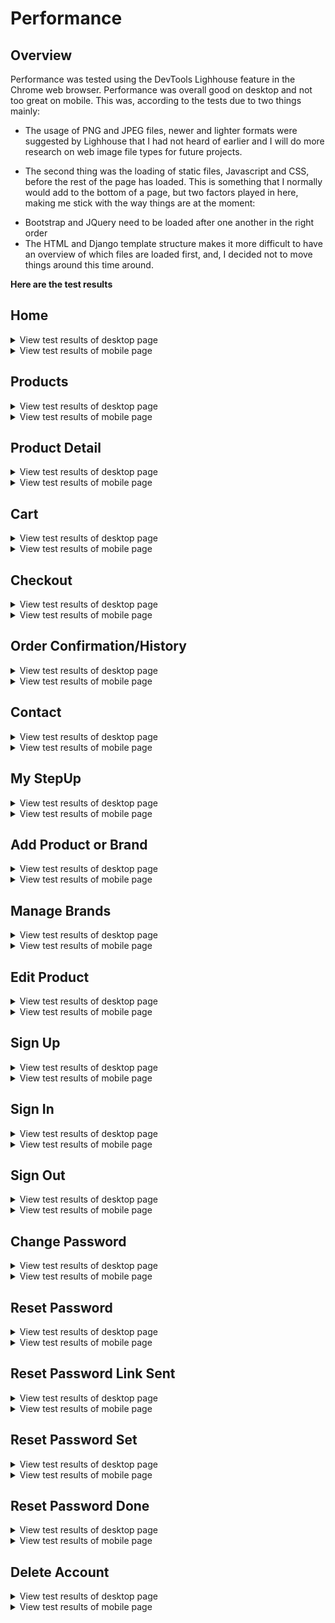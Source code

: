 # Performance

## Overview

Performance was tested using the DevTools Lighhouse feature in the Chrome web browser. Performance was overall good on desktop and not too great on mobile. This was, according to the tests due to two things mainly:

- The usage of PNG and JPEG files, newer and lighter formats were suggested by Lighhouse that I had not heard of earlier and I will do more research on web image file types for future projects.

- The second thing was the loading of static files, Javascript and CSS, before the rest of the page has loaded. This is something that I normally would add to the bottom of a page, but two factors played in here, making me stick with the way things are at the moment:

* Bootstrap and JQuery need to be loaded after one another in the right order
* The HTML and Django template structure makes it more difficult to have an overview of which files are loaded first, and, I decided not to move things around this time around.


**Here are the test results**

## Home

<details>
    <summary>View test results of desktop page</summary>

---

![Test results of lighthouse, Home, desktop](https://github.com/johnvenkiah/CI_PP5_John_Venkiah/blob/main/docs/performance/screenshots/lighthouse_home_dt.png)
---
</details>

<details>
    <summary>View test results of mobile page</summary>

---

![Test results of lighthouse, Home mobile](https://github.com/johnvenkiah/CI_PP5_John_Venkiah/blob/main/docs/performance/screenshots/lighthouse_home_mob.png)
---
</details>


## Products

<details>
    <summary>View test results of desktop page</summary>

---

![Test results of lighthouse, Products, desktop](https://github.com/johnvenkiah/CI_PP5_John_Venkiah/blob/main/docs/performance/screenshots/lighthouse_products_dt.png)
---
</details>

<details>
    <summary>View test results of mobile page</summary>

---

![Test results of lighthouse, Products, mobile](https://github.com/johnvenkiah/CI_PP5_John_Venkiah/blob/main/docs/performance/screenshots/lighthouse_products_mob.png)
---
</details>


## Product Detail

<details>
    <summary>View test results of desktop page</summary>

---

![Test results of lighthouse, Product Detail, desktop](https://github.com/johnvenkiah/CI_PP5_John_Venkiah/blob/main/docs/performance/screenshots/lighthouse_product_detail_dt.png)
---
</details>

<details>
    <summary>View test results of mobile page</summary>

---

![Test results of lighthouse, Product Detail, mobile](https://github.com/johnvenkiah/CI_PP5_John_Venkiah/blob/main/docs/performance/screenshots/lighthouse_product_detail_mob.png)
---
</details>


## Cart

<details>
    <summary>View test results of desktop page</summary>

---

![Test results of lighthouse, Cart, desktop](https://github.com/johnvenkiah/CI_PP5_John_Venkiah/blob/main/docs/performance/screenshots/lighthouse_cart_dt.png)
---
</details>

<details>
    <summary>View test results of mobile page</summary>

---

![Test results of lighthouse, Cart, mobile](https://github.com/johnvenkiah/CI_PP5_John_Venkiah/blob/main/docs/performance/screenshots/lighthouse_cart_mob.png)
---
</details>


## Checkout

<details>
    <summary>View test results of desktop page</summary>

---

![Test results of lighthouse, Checkout, desktop](https://github.com/johnvenkiah/CI_PP5_John_Venkiah/blob/main/docs/performance/screenshots/lighthouse_checkout_dt.png)
---
</details>

<details>
    <summary>View test results of mobile page</summary>

---

![Test results of lighthouse, Checkout, mobile](https://github.com/johnvenkiah/CI_PP5_John_Venkiah/blob/main/docs/performance/screenshots/lighthouse_checkout_mob.png)
---
</details>


## Order Confirmation/History

<details>
    <summary>View test results of desktop page</summary>

---

![Test results of lighthouse, Order Confirmation, desktop](https://github.com/johnvenkiah/CI_PP5_John_Venkiah/blob/main/docs/performance/screenshots/lighthouse_order_conf_dt.png)
---
</details>

<details>
    <summary>View test results of mobile page</summary>

---

![Test results of lighthouse, Order Confirmation, mobile](https://github.com/johnvenkiah/CI_PP5_John_Venkiah/blob/main/docs/performance/screenshots/lighthouse_order_conf_mob.png)
---
</details>


## Contact

<details>
    <summary>View test results of desktop page</summary>

---

![Test results of lighthouse, Contact, desktop](https://github.com/johnvenkiah/CI_PP5_John_Venkiah/blob/main/docs/performance/screenshots/lighthouse_contact_dt.png)
---
</details>

<details>
    <summary>View test results of mobile page</summary>

---

![Test results of lighthouse, Contact, mobile](https://github.com/johnvenkiah/CI_PP5_John_Venkiah/blob/main/docs/performance/screenshots/lighthouse_contact_mob.png)
---
</details>


## My StepUp

<details>
    <summary>View test results of desktop page</summary>

---

![Test results of lighthouse, My StepUp, desktop](https://github.com/johnvenkiah/CI_PP5_John_Venkiah/blob/main/docs/performance/screenshots/lighthouse_my_stepup_dt.png)
---
</details>

<details>
    <summary>View test results of mobile page</summary>

---

![Test results of lighthouse, My StepUp, mobile](https://github.com/johnvenkiah/CI_PP5_John_Venkiah/blob/main/docs/performance/screenshots/lighthouse_my_stepup_mob.png)
---
</details>


## Add Product or Brand

<details>
    <summary>View test results of desktop page</summary>

---

![Test results of lighthouse, Add Product or Brand, desktop](https://github.com/johnvenkiah/CI_PP5_John_Venkiah/blob/main/docs/performance/screenshots/lighthouse_add_pro_br_dt.png)
---
</details>

<details>
    <summary>View test results of mobile page</summary>

---

![Test results of lighthouse, Add Product or Brand, mobile](https://github.com/johnvenkiah/CI_PP5_John_Venkiah/blob/main/docs/performance/screenshots/lighthouse_add_pro_br_mb.png)
---
</details>


## Manage Brands

<details>
    <summary>View test results of desktop page</summary>

---

![Test results of lighthouse, Manage Brands, desktop](https://github.com/johnvenkiah/CI_PP5_John_Venkiah/blob/main/docs/performance/screenshots/lighthouse_manage_brands_dt.png)
---
</details>

<details>
    <summary>View test results of mobile page</summary>

---

![Test results of lighthouse, Manage Brands, mobile](https://github.com/johnvenkiah/CI_PP5_John_Venkiah/blob/main/docs/performance/screenshots/lighthouse_manage_brands_mob.png)
---
</details>


## Edit Product

<details>
    <summary>View test results of desktop page</summary>

---

![Test results of lighthouse, Edit Product, desktop](https://github.com/johnvenkiah/CI_PP5_John_Venkiah/blob/main/docs/performance/screenshots/lighthouse_edit_product_dt.png)
---
</details>

<details>
    <summary>View test results of mobile page</summary>

---

![Test results of lighthouse, Edit Product, mobile](https://github.com/johnvenkiah/CI_PP5_John_Venkiah/blob/main/docs/performance/screenshots/lighthouse_edit_product_mob.png)
---
</details>


## Sign Up

<details>
    <summary>View test results of desktop page</summary>

---

![Test results of lighthouse, Sign Up, desktop](https://github.com/johnvenkiah/CI_PP5_John_Venkiah/blob/main/docs/performance/screenshots/lighthouse_signup_dt.png)
---
</details>

<details>
    <summary>View test results of mobile page</summary>

---

![Test results of lighthouse, Sign Up, mobile](https://github.com/johnvenkiah/CI_PP5_John_Venkiah/blob/main/docs/performance/screenshots/lighthouse_signup_mob.png)
---
</details>


## Sign In

<details>
    <summary>View test results of desktop page</summary>

---

![Test results of lighthouse, Sign In, desktop](https://github.com/johnvenkiah/CI_PP5_John_Venkiah/blob/main/docs/performance/screenshots/lighthouse_signin_dt.png)
---
</details>

<details>
    <summary>View test results of mobile page</summary>

---

![Test results of lighthouse, Sign In, mobile](https://github.com/johnvenkiah/CI_PP5_John_Venkiah/blob/main/docs/performance/screenshots/lighthouse_signin_mob.png)
---
</details>


## Sign Out

<details>
    <summary>View test results of desktop page</summary>

---

![Test results of lighthouse, Sign Out, desktop](https://github.com/johnvenkiah/CI_PP5_John_Venkiah/blob/main/docs/performance/screenshots/lighthouse_signout_dt.png)
---
</details>

<details>
    <summary>View test results of mobile page</summary>

---

![Test results of lighthouse, Sign Out, mobile](https://github.com/johnvenkiah/CI_PP5_John_Venkiah/blob/main/docs/performance/screenshots/lighthouse_signout_mob.png)
---
</details>


## Change Password

<details>
    <summary>View test results of desktop page</summary>

---

![Test results of lighthouse, Change Password, desktop](https://github.com/johnvenkiah/CI_PP5_John_Venkiah/blob/main/docs/performance/screenshots/lighthouse_password_change_dt.png)
---
</details>

<details>
    <summary>View test results of mobile page</summary>

---

![Test results of lighthouse, Change Password, mobile](https://github.com/johnvenkiah/CI_PP5_John_Venkiah/blob/main/docs/performance/screenshots/lighthouse_password_change_mb.png)
---
</details>


## Reset Password

<details>
    <summary>View test results of desktop page</summary>

---

![Test results of lighthouse, Reset Password, desktop](https://github.com/johnvenkiah/CI_PP5_John_Venkiah/blob/main/docs/performance/screenshots/lighthouse_password_reset_dt.png)
---
</details>

<details>
    <summary>View test results of mobile page</summary>

---

![Test results of lighthouse, Reset Password, mobile](https://github.com/johnvenkiah/CI_PP5_John_Venkiah/blob/main/docs/performance/screenshots/lighthouse_password_reset_mob.png)
---
</details>


## Reset Password Link Sent

<details>
    <summary>View test results of desktop page</summary>

---

![Test results of lighthouse, Reset Password Link Sent, desktop](https://github.com/johnvenkiah/CI_PP5_John_Venkiah/blob/main/docs/performance/screenshots/lighthouse_password_reset_link_sent_dt.png)
---
</details>

<details>
    <summary>View test results of mobile page</summary>

---

![Test results of lighthouse, Reset Password Link Sent, mobile](https://github.com/johnvenkiah/CI_PP5_John_Venkiah/blob/main/docs/performance/screenshots/lighthouse_password_reset_link_sent_mob.png)
---
</details>


## Reset Password Set

<details>
    <summary>View test results of desktop page</summary>

---

![Test results of lighthouse, Reset Password Set, desktop](https://github.com/johnvenkiah/CI_PP5_John_Venkiah/blob/main/docs/performance/screenshots/lighthouse_password_reset_change_dt.png)
---
</details>

<details>
    <summary>View test results of mobile page</summary>

---

![Test results of lighthouse, Reset Password Set, mobile](https://github.com/johnvenkiah/CI_PP5_John_Venkiah/blob/main/docs/performance/screenshots/lighthouse_password_reset_change_mob.png)
---
</details>


## Reset Password Done

<details>
    <summary>View test results of desktop page</summary>

---

![Test results of lighthouse, Reset Password Done, desktop](https://github.com/johnvenkiah/CI_PP5_John_Venkiah/blob/main/docs/performance/screenshots/lighthouse_password_reset_done_dt.png)
---
</details>

<details>
    <summary>View test results of mobile page</summary>

---

![Test results of lighthouse, Reset Password Done, mobile](https://github.com/johnvenkiah/CI_PP5_John_Venkiah/blob/main/docs/performance/screenshots/lighthouse_password_reset_done_mob.png)
---
</details>


## Delete Account

<details>
    <summary>View test results of desktop page</summary>

---

![Test results of lighthouse, Delete Account, desktop](https://github.com/johnvenkiah/CI_PP5_John_Venkiah/blob/main/docs/performance/screenshots/lighthouse_delete_account_dt.png)
---
</details>

<details>
    <summary>View test results of mobile page</summary>

---

![Test results of lighthouse, Delete Account, mobile](https://github.com/johnvenkiah/CI_PP5_John_Venkiah/blob/main/docs/performance/screenshots/lighthouse_delete_account_mb.png)
---
</details>

